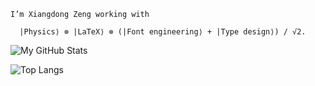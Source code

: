 ```
I’m Xiangdong Zeng working with

  |Physics⟩ ⊗ |LaTeX⟩ ⊗ (|Font engineering⟩ + |Type design⟩) / √2.
```

![My GitHub Stats](https://github-readme-stats.vercel.app/api?username=stone-zeng&show_icons=true)

![Top Langs](https://github-readme-stats.vercel.app/api/top-langs/?username=stone-zeng&layout=compact)
